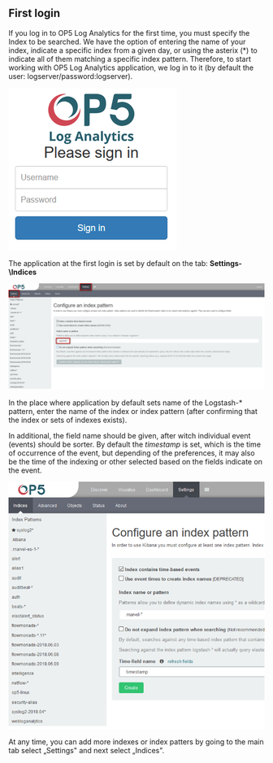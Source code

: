 First login
-----------

If you log in to OP5 Log Analytics for the first time, you must
specify the Index to be searched. We have the option of entering the
name of your index, indicate a specific index from a given day, or
using the asterix (\*) to indicate all of them matching a specific
index pattern. Therefore, to start working with OP5 Log Analytics
application, we log in to it (by default the user:
logserver/password:logserver).

![](/./media/media/image3.png)

The application at the first login is set by default on the tab:
**Settings-\Indices**

![](/./media/media/image4.png)

In the place where application by default sets name of the Logstash-\*
pattern, enter the name of the index or index pattern (after
confirming that the index or sets of indexes exists).

In additional, the field name should be given, after witch individual
event (events) should be sorter. By default the *timestamp* is set,
which is the time of occurrence of the event, but depending of the
preferences, it may also be the time of the indexing or other selected
based on the fields indicate on the event.

![](/./media/media/image5.png)

At any time, you can add more indexes or index patters by going to the
main tab select „Settings" and next select „Indices".
